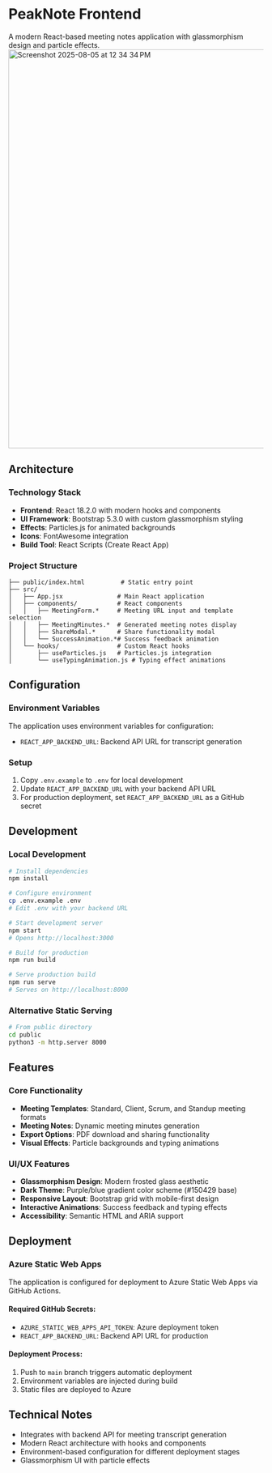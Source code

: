 # PeakNote Frontend

A modern React-based meeting notes application with glassmorphism design and particle effects.
<img width="1440" height="788" alt="Screenshot 2025-08-05 at 12 34 34 PM" src="https://github.com/user-attachments/assets/488d2f55-4d10-4907-8ee6-89659117b444" />

## Architecture

### Technology Stack
- **Frontend**: React 18.2.0 with modern hooks and components
- **UI Framework**: Bootstrap 5.3.0 with custom glassmorphism styling
- **Effects**: Particles.js for animated backgrounds
- **Icons**: FontAwesome integration
- **Build Tool**: React Scripts (Create React App)

### Project Structure
```
├── public/index.html          # Static entry point
├── src/
│   ├── App.jsx               # Main React application
│   ├── components/           # React components
│   │   ├── MeetingForm.*     # Meeting URL input and template selection
│   │   ├── MeetingMinutes.*  # Generated meeting notes display
│   │   ├── ShareModal.*      # Share functionality modal
│   │   └── SuccessAnimation.*# Success feedback animation
│   └── hooks/                # Custom React hooks
│       ├── useParticles.js   # Particles.js integration
│       └── useTypingAnimation.js # Typing effect animations
```

## Configuration

### Environment Variables
The application uses environment variables for configuration:

- `REACT_APP_BACKEND_URL`: Backend API URL for transcript generation

### Setup
1. Copy `.env.example` to `.env` for local development
2. Update `REACT_APP_BACKEND_URL` with your backend API URL
3. For production deployment, set `REACT_APP_BACKEND_URL` as a GitHub secret

## Development

### Local Development
```bash
# Install dependencies
npm install

# Configure environment
cp .env.example .env
# Edit .env with your backend URL

# Start development server
npm start
# Opens http://localhost:3000

# Build for production
npm run build

# Serve production build
npm run serve
# Serves on http://localhost:8000
```

### Alternative Static Serving
```bash
# From public directory
cd public
python3 -m http.server 8000
```

## Features

### Core Functionality
- **Meeting Templates**: Standard, Client, Scrum, and Standup meeting formats
- **Meeting Notes**: Dynamic meeting minutes generation
- **Export Options**: PDF download and sharing functionality
- **Visual Effects**: Particle backgrounds and typing animations

### UI/UX Features
- **Glassmorphism Design**: Modern frosted glass aesthetic
- **Dark Theme**: Purple/blue gradient color scheme (#150429 base)
- **Responsive Layout**: Bootstrap grid with mobile-first design
- **Interactive Animations**: Success feedback and typing effects
- **Accessibility**: Semantic HTML and ARIA support

## Deployment

### Azure Static Web Apps
The application is configured for deployment to Azure Static Web Apps via GitHub Actions.

#### Required GitHub Secrets:
- `AZURE_STATIC_WEB_APPS_API_TOKEN`: Azure deployment token
- `REACT_APP_BACKEND_URL`: Backend API URL for production

#### Deployment Process:
1. Push to `main` branch triggers automatic deployment
2. Environment variables are injected during build
3. Static files are deployed to Azure

## Technical Notes

- Integrates with backend API for meeting transcript generation
- Modern React architecture with hooks and components
- Environment-based configuration for different deployment stages
- Glassmorphism UI with particle effects
